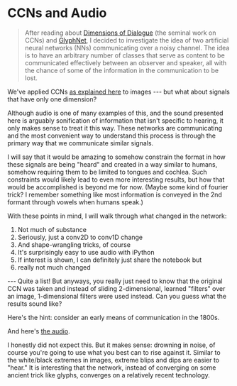 # CCNs and Audio

>After reading about [Dimensions of Dialogue](https://www.joelsimon.net/dimensions-of-dialogue.html) (the seminal work on CCNs)
and [GlyphNet](https://github.com/noahtren/GlyphNet), 
>I decided to investigate the idea of two artificial neural networks (NNs) communicating over a noisy channel.
>The idea is to have an arbitrary number of classes that serve as content to be communicated effectively between an observer and speaker,
all with the chance of some of the information in the communication to be lost.

We've applied CCNs [as explained here](https://rynmurdock.github.io/2020/02/05/CCN.html) to images --- but what about signals that
have only one dimension? 

Although audio is one of many examples of this, and the sound presented here is arguably 
sonification of information that isn't specific to hearing, it only makes sense to treat it this way. These networks are
communicating and the most convenient way to understand this process is through the primary way that we communicate similar
signals. 

I will say that it would be amazing to somehow constrain the format in how these signals are being "heard" and created
in a way similar to humans, somehow requiring them to be limited to tongues and cochlea. Such constraints would likely lead to
even more interesting results, but how that would be accomplished is beyond me for now. (Maybe some kind of fourier trick?
I remember something like most information is conveyed in the 2nd formant through vowels when humans speak.)

With these points in mind, I will walk through what changed in the network:

1. Not much of substance
1. Seriously, just a conv2D to conv1D change
1. And shape-wrangling tricks, of course
1. It's surprisingly easy to use audio with iPython
1. If interest is shown, I can definitely just share the notebook but
1. really not much changed

--- Quite a list! But anyways, you really just need to know that the original CCN was taken and instead of sliding 2-dimensional, 
learned "filters" over an image, 1-dimensional filters were used instead. Can you guess what the results sound like?


Here's the hint: consider an early means of communication in the 1800s. 

And here's [the audio](https://github.com/rynmurdock/rynmurdock.github.io/blob/master/images/outputone.mp3).

I honestly did not expect this. But it makes sense: drowning in noise, of course you're going to use what you best can to rise 
against it. Similar to the white/black extremes in images, extreme blips and dips are easier to "hear." It is interesting that
the network, instead of converging on some ancient trick like glyphs, converges on a relatively recent technology.

